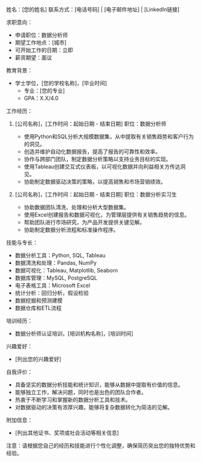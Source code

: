 姓名：[您的姓名]
联系方式：[电话号码] | [电子邮件地址] | [LinkedIn链接]

求职意向：
- 申请职位：数据分析师
- 期望工作地点：[城市]
- 可开始工作的日期：立即
- 薪资期望：面议

教育背景：
- 学士学位，[您的学校名称]，[毕业时间]
  - 专业：[您的专业]
  - GPA：X.X/4.0

工作经历：
1. [公司名称]，[工作时间：起始日期 - 结束日期]
   职位：数据分析师
   - 使用Python和SQL分析大规模数据集，从中提取有关销售趋势和客户行为的洞见。
   - 创造并维护自动化数据报告，提高了报告的可靠性和效率。
   - 协作与跨部门团队，制定数据分析策略以支持业务目标的实现。
   - 使用Tableau创建交互式仪表板，以可视化数据并向利益相关方传达洞见。
   - 协助制定数据驱动决策的策略，以提高销售和市场营销绩效。

2. [公司名称]，[工作时间：起始日期 - 结束日期]
   职位：数据分析实习生
   - 协助数据团队清洗、处理和分析大型数据集。
   - 使用Excel创建报告和数据可视化，为管理层提供有关销售趋势的信息。
   - 帮助团队进行市场研究，为产品开发提供关键见解。
   - 协助制定数据分析流程和标准操作程序。

技能与专长：
- 数据分析工具：Python, SQL, Tableau
- 数据清洗和处理：Pandas, NumPy
- 数据可视化：Tableau, Matplotlib, Seaborn
- 数据库管理：MySQL, PostgreSQL
- 电子表格工具：Microsoft Excel
- 统计分析：回归分析，假设检验
- 数据挖掘和预测建模
- 数据仓库和ETL流程

培训经历：
- 数据分析师认证培训，[培训机构名称]，[培训时间]

兴趣爱好：
- [列出您的兴趣爱好]

自我评价：
- 具备坚实的数据分析技能和统计知识，能够从数据中提取有价值的信息。
- 能够独立工作，解决问题，同时也是出色的团队合作者。
- 热衷于不断学习和掌握新的数据分析工具和技术。
- 对数据驱动的决策有浓厚兴趣，能够将复杂数据转化为简洁的见解。

附加信息：
- [列出其他证书、奖项或社会活动等相关信息]

注意：请根据您自己的经历和技能进行个性化调整，确保简历突出您的独特优势和经验。
